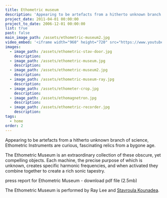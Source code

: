 ```yaml
---
title: Ethometric museum
description: 'Appearing to be artefacts from a hitherto unknown branch of science, Ethometric Instruments are curious, fascinating relics from a bygone age.'
project_date: 2011-04-01 00:00:00
project_to_date: 2006-12-01 00:00:00
list: true
past: false
main_image_path: /assets/ethometric-museum2.jpg
video_embed: '<iframe width="960" height="720" src="https://www.youtube-nocookie.com/embed/a1A43yG--Vk?rel=0" frameborder="0" allowfullscreen></iframe>'
images:
  - image_path: /assets/ethometric-stav-door.jpg
    description:
  - image_path: /assets/ethometric-museum.jpg
    description:
  - image_path: /assets/ethometric-museum2.jpg
    description:
  - image_path: /assets/ethometric-museum-ray.jpg
    description:
  - image_path: /assets/ethometer-crop.jpg
    description:
  - image_path: /assets/ethomagnetron.jpg
    description:
  - image_path: /assets/ethometric-recorder.jpg
    description:
tags:
  - home
order: 2
---
```

Appearing to be artefacts from a hitherto unknown branch of science, Ethometric Instruments are curious, fascinating relics from a bygone age.

The Ethometric Museum is an extraordinary collection of these obscure, yet compelling objects. Each machine, the precise purpose of which is unknown, creates specific harmonic frequencies, and when activated they combine together to create a rich sonic tapestry.

press report for Ethometric Museum - download pdf file (2.5mb)

The Ethometric Museum is performed by Ray Lee and [Stavroula Kounadea](http://stavroulakounadea.com/).